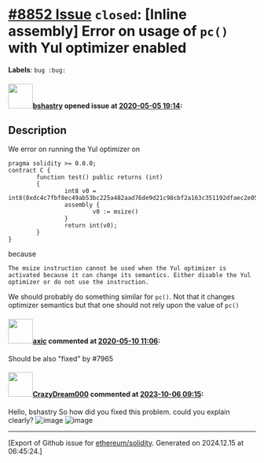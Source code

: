 # [\#8852 Issue](https://github.com/ethereum/solidity/issues/8852) `closed`: [Inline assembly] Error on usage of `pc()` with Yul optimizer enabled
**Labels**: `bug :bug:`


#### <img src="https://avatars.githubusercontent.com/u/2388185?v=4" width="50">[bshastry](https://github.com/bshastry) opened issue at [2020-05-05 19:14](https://github.com/ethereum/solidity/issues/8852):

<!--## Prerequisites

- First, many thanks for taking part in the community. We really appreciate that.
- We realize there is a lot of information requested here. We ask only that you do your best to provide as much information as possible so we can better help you.
- Support questions are better asked in one of the following locations:
	- [Solidity chat](https://gitter.im/ethereum/solidity)
	- [Stack Overflow](https://ethereum.stackexchange.com/)
- Ensure the issue isn't already reported.
- The issue should be reproducible with the latest solidity version; however, this isn't a hard requirement and being reproducible with an older version is sufficient.
-->

## Description

We error on running the Yul optimizer on

```
pragma solidity >= 0.0.0;
contract C {
        function test() public returns (int)
        {
                int8 v0 = int8(0xdc4c7fbf8ec49ab53bc225a482aad76de9d21c98cbf2a163c351192dfaec2e05);
                assembly {
                        v0 := msize()
                }
                return int(v0);
        }
}
```

because

`The msize instruction cannot be used when the Yul optimizer is activated because it can change its semantics. Either disable the Yul optimizer or do not use the instruction.`

We should probably do something similar for `pc()`. Not that it changes optimizer semantics but that one should not rely upon the value of `pc()`

#### <img src="https://avatars.githubusercontent.com/u/20340?v=4" width="50">[axic](https://github.com/axic) commented at [2020-05-10 11:06](https://github.com/ethereum/solidity/issues/8852#issuecomment-626310564):

Should be also "fixed" by #7965

#### <img src="https://avatars.githubusercontent.com/u/126175765?u=ec9102e27b0fba163a01a0899806e674ac0ae397&v=4" width="50">[CrazyDream000](https://github.com/CrazyDream000) commented at [2023-10-06 09:15](https://github.com/ethereum/solidity/issues/8852#issuecomment-1750256796):

Hello, bshastry
So how did you fixed this problem. could you explain clearly? 
![image](https://github.com/ethereum/solidity/assets/126175765/0832e24f-8547-4f5d-a696-a96a5c71092e)
![image](https://github.com/ethereum/solidity/assets/126175765/1705d7e8-a0c2-4752-bbd1-b13c5afe115c)


-------------------------------------------------------------------------------



[Export of Github issue for [ethereum/solidity](https://github.com/ethereum/solidity). Generated on 2024.12.15 at 06:45:24.]
